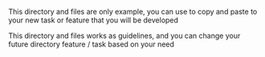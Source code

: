 This directory and files are only example, 
you can use to copy and paste to your new task or feature that you will be developed

This directory and files works as guidelines, and you can change your future directory feature / task based on your need